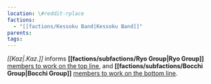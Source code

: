 ```yaml
---
location: \#reddit-rplace
factions:
  - "[[factions/Kessoku Band|Kessoku Band]]"
parents: 
tags: 
---
```

*[[Kaz|.Kaz.]]* informs **[[factions/subfactions/Ryo Group|Ryo Group]]** [members to work on the top line](https://discord.com/channels/1093664259273130084/1131230952119615600/1131583236934467777), and **[[factions/subfactions/Bocchi Group|Bocchi Group]]** [members to work on the bottom line](https://discord.com/channels/1093664259273130084/1131230952119615600/1131583271814316082).
